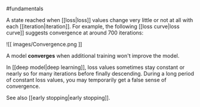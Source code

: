 #fundamentals

A state reached when [[loss|loss]] values change very little or
not at all with each [[iteration|iteration]]. For example, the following
[[loss curve|loss curve]] suggests convergence at around 700 iterations:


![[ images/Convergence.png ]]


A model <strong>converges</strong> when additional training won&#39;t
improve the model.

In [[deep model|deep learning]], loss values sometimes stay constant or
nearly so for many iterations before finally descending. During a long period
of constant loss values, you may temporarily get a false sense of convergence.

See also [[early stopping|early stopping]].

